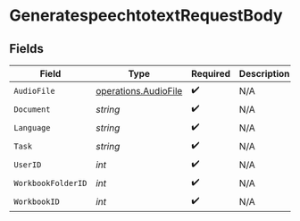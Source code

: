 # GeneratespeechtotextRequestBody


## Fields

| Field                                                               | Type                                                                | Required                                                            | Description                                                         | Example                                                             |
| ------------------------------------------------------------------- | ------------------------------------------------------------------- | ------------------------------------------------------------------- | ------------------------------------------------------------------- | ------------------------------------------------------------------- |
| `AudioFile`                                                         | [operations.AudioFile](../../../pkg/models/operations/audiofile.md) | :heavy_check_mark:                                                  | N/A                                                                 |                                                                     |
| `Document`                                                          | *string*                                                            | :heavy_check_mark:                                                  | N/A                                                                 | new                                                                 |
| `Language`                                                          | *string*                                                            | :heavy_check_mark:                                                  | N/A                                                                 | en                                                                  |
| `Task`                                                              | *string*                                                            | :heavy_check_mark:                                                  | N/A                                                                 | transcribe                                                          |
| `UserID`                                                            | *int*                                                               | :heavy_check_mark:                                                  | N/A                                                                 | 1                                                                   |
| `WorkbookFolderID`                                                  | *int*                                                               | :heavy_check_mark:                                                  | N/A                                                                 | 1                                                                   |
| `WorkbookID`                                                        | *int*                                                               | :heavy_check_mark:                                                  | N/A                                                                 | 1                                                                   |